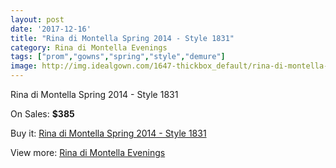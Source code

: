 ```yaml
---
layout: post
date: '2017-12-16'
title: "Rina di Montella Spring 2014 - Style 1831"
category: Rina di Montella Evenings
tags: ["prom","gowns","spring","style","demure"]
image: http://img.idealgown.com/1647-thickbox_default/rina-di-montella-spring-2014-style-1831.jpg
---
```

Rina di Montella Spring 2014 - Style 1831

On Sales: **$385**
<a href="https://www.idealgown.com/en/rina-di-montella-evenings/762-rina-di-montella-spring-2014-style-1831.html"><amp-img layout="responsive" width="600" height="600" src="//img.idealgown.com/1647-thickbox_default/rina-di-montella-spring-2014-style-1831.jpg" alt="Rina di Montella Spring 2014 - Style 1831 0" /></a>
<a href="https://www.idealgown.com/en/rina-di-montella-evenings/762-rina-di-montella-spring-2014-style-1831.html"><amp-img layout="responsive" width="600" height="600" src="//img.idealgown.com/1648-thickbox_default/rina-di-montella-spring-2014-style-1831.jpg" alt="Rina di Montella Spring 2014 - Style 1831 1" /></a>

Buy it: [Rina di Montella Spring 2014 - Style 1831](https://www.idealgown.com/en/rina-di-montella-evenings/762-rina-di-montella-spring-2014-style-1831.html "Rina di Montella Spring 2014 - Style 1831")

View more: [Rina di Montella Evenings](https://www.idealgown.com/en/10-rina-di-montella-evenings "Rina di Montella Evenings")